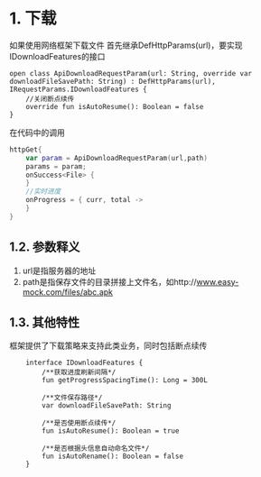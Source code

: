 # 1. 下载
如果使用网络框架下载文件 首先继承DefHttpParams(url)，要实现IDownloadFeatures的接口
```
open class ApiDownloadRequestParam(url: String, override var downloadFileSavePath: String) : DefHttpParams(url), IRequestParams.IDownloadFeatures {
    //关闭断点续传
    override fun isAutoResume(): Boolean = false
}
```
在代码中的调用
```kotlin
httpGet{
    var param = ApiDownloadRequestParam(url,path)
    params = param;
    onSuccess<File> {
    }
    //实时进度
    onProgress = { curr, total ->
    }
}

```
## 1.2. 参数释义
1. url是指服务器的地址
2. path是指保存文件的目录拼接上文件名，如http://www.easy-mock.com/files/abc.apk
## 1.3. 其他特性
框架提供了下载策略来支持此类业务，同时包括断点续传
```
    interface IDownloadFeatures {
        /**获取进度刷新间隔*/
        fun getProgressSpacingTime(): Long = 300L

        /**文件保存路径*/
        var downloadFileSavePath: String

        /**是否使用断点续传*/
        fun isAutoResume(): Boolean = true

        /**是否根据头信息自动命名文件*/
        fun isAutoRename(): Boolean = false
    }
```